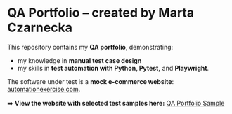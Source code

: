 # QA Portfolio – created by Marta Czarnecka



This repository contains my **QA portfolio**, demonstrating:

  - my knowledge in **manual test case design** <br>
  - my skills in **test automation with Python, Pytest,** and **Playwright**.  

The software under test is a **mock e-commerce website**: [automationexercise.com](https://www.automationexercise.com/).  

➡️ **View the website with selected test samples here:** [QA Portfolio Sample](https://thewaspcat.github.io/qa-portfolio/)
